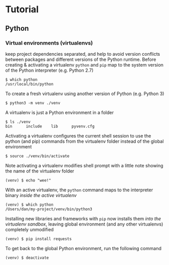 # Tutorial
## Python
### Virtual environments (virtualenvs)
keep project dependencies separated, and help to avoid version conflicts between packages and different versions of the Python runtime.
Before creating & activating a virtualenv `python` and `pip` map to the system version of the Python interpreter (e.g. Python 2.7)
```shell
$ which python
/usr/local/bin/python
```
To create a fresh virtualenv using another version of Python (e.g. Python 3)
```shell
$ python3 -m venv ./venv
```
A virtualenv is just a Python environment in a folder
```shell
$ ls ./venv
bin      include    lib      pyvenv.cfg
```
Activating a virtualenv configures the current shell session to use the python (and pip) commands from the virtualenv folder instead of the global environment
```shell
$ source ./venv/bin/activate
```
Note activating a virtualenv modifies shell prompt with a little note showing the name of the virtualenv folder
```shell
(venv) $ echo "wee!"
```
With an active virtualenv, the `python` command maps to the interpreter binary *inside the active virtualenv*
```shell
(venv) $ which python
/Users/dan/my-project/venv/bin/python3
```
Installing new libraries and frameworks with `pip` now installs them *into the virtualenv sandbox*, leaving global environment (and any other virtualenvs) completely unmodified
```shell
(venv) $ pip install requests
```
To get back to the global Python environment, run the following command
```shell
(venv) $ deactivate
```
